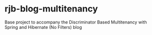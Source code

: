 # rjb-blog-multitenancy
Base project to accompany the Discriminator Based Multitenancy with Spring and Hibernate (No Filters) blog
